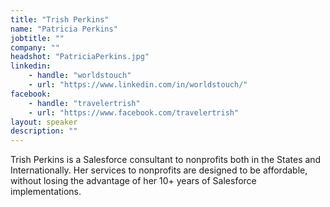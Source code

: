 ```yaml
---
title: "Trish Perkins"
name: "Patricia Perkins"
jobtitle: ""
company: ""
headshot: "PatriciaPerkins.jpg"
linkedin:
    - handle: "worldstouch"
    - url: "https://www.linkedin.com/in/worldstouch/"
facebook:
    - handle: "travelertrish"
    - url: "https://www.facebook.com/travelertrish"
layout: speaker
description: ""
---
```


Trish Perkins is a Salesforce consultant to nonprofits both in the States and Internationally. Her services to nonprofits are designed to be affordable, without losing the advantage of her 10+ years of Salesforce implementations.
